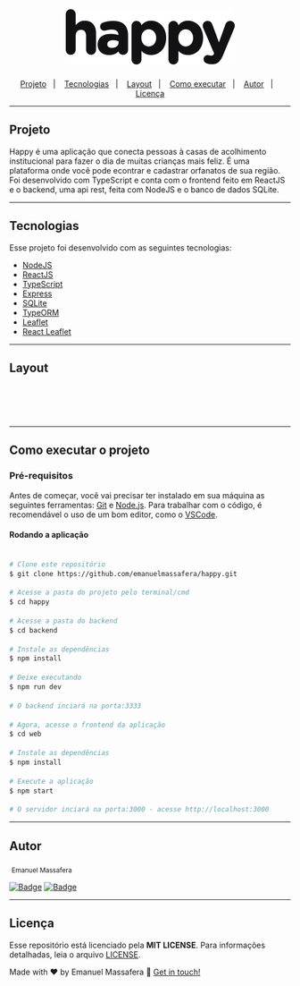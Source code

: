 <h1 align="center">
    <img alt="Happy" title="Happy" src="./web/src/images/logo_dark.svg" />
</h1>

<p align="center">
  <a href="#-projeto">Projeto</a>&nbsp;&nbsp;&nbsp;|&nbsp;&nbsp;&nbsp;
  <a href="#-tecnologias">Tecnologias</a>&nbsp;&nbsp;&nbsp;|&nbsp;&nbsp;&nbsp;
  <a href="#-layout">Layout</a>&nbsp;&nbsp;&nbsp;|&nbsp;&nbsp;&nbsp;
  <a href="#-como-executar">Como executar</a>&nbsp;&nbsp;&nbsp;|&nbsp;&nbsp;&nbsp;
  <a href="#-autor">Autor</a>&nbsp;&nbsp;&nbsp;|&nbsp;&nbsp;&nbsp;
  <a href="#-licença">Licença</a>
</p>

---

## Projeto <a name="-projeto" style="text-decoration:none"></a>

Happy é uma aplicação que conecta pessoas à casas de acolhimento institucional para fazer o dia de muitas crianças mais feliz. É uma plataforma onde você pode econtrar e cadastrar orfanatos de sua região. Foi desenvolvido com TypeScript e conta com o frontend feito em ReactJS e o backend, uma api rest, feita com NodeJS e o banco de dados SQLite.

---

## Tecnologias <a name="-tecnologias" style="text-decoration:none"></a>

Esse projeto foi desenvolvido com as seguintes tecnologias:

- [NodeJS](https://nodejs.org/en/)
- [ReactJS](https://reactjs.org)
- [TypeScript](https://www.typescriptlang.org/)
- [Express](https://expressjs.com/)
- [SQLite](https://github.com/mapbox/node-sqlite3)
- [TypeORM](https://github.com/typeorm/typeorm#readme)
- [Leaflet](https://leafletjs.com/)
- [React Leaflet](https://github.com/PaulLeCam/react-leaflet)

---

## Layout <a name="-layout" style="text-decoration:none"></a>

<h1 align="center">
  <img alt="" src="./web/src/images/happy.gif" width="800px"/>
</h1>

---

## Como executar o projeto <a name="-como-executar" style="text-decoration:none"></a>

### Pré-requisitos

Antes de começar, você vai precisar ter instalado em sua máquina as seguintes ferramentas:
[Git](https://git-scm.com) e [Node.js](https://nodejs.org/en/). Para trabalhar com o código, é recomendável o uso de um bom editor, como o [VSCode](https://code.visualstudio.com/).

#### Rodando a aplicação

```bash

# Clone este repositório
$ git clone https://github.com/emanuelmassafera/happy.git

# Acesse a pasta do projeto pelo terminal/cmd
$ cd happy

# Acesse a pasta do backend
$ cd backend

# Instale as dependências
$ npm install

# Deixe executando
$ npm run dev

# O backend inciará na porta:3333

# Agora, acesse o frontend da aplicação
$ cd web

# Instale as dependências
$ npm install

# Execute a aplicação
$ npm start

# O servidor inciará na porta:3000 - acesse http://localhost:3000

```
---

## Autor <a name="-autor" style="text-decoration:none"></a>

<img style="border-radius: 50%;" src="https://avatars1.githubusercontent.com/u/65625500?s=460&u=eb9e300de61698fc8531949a451ce2f0e9da46f9&v=4" width="100px;" alt=""/>
<sub>Emanuel Massafera</sub>

<b></b>

[![Badge](https://img.shields.io/static/v1?label=&message=Emanuel&color=blue&style=flat-square&logo=Linkedin&logoColor=white&link=https://www.linkedin.com/in/emanuelmassafera/)](https://www.linkedin.com/in/emanuelmassafera/) [![Badge](https://img.shields.io/static/v1?label=&message=emanuel301@live.com&color=0078D4&style=flat-square&logo=Microsoft-Outlook&logoColor=white&link=mailto:emanuel301@live.com)](mailto:emanuel301@live.com)

---

## Licença <a name="-licença" style="text-decoration:none"></a>

Esse repositório está licenciado pela **MIT LICENSE**. Para informações detalhadas, leia o arquivo [LICENSE](https://github.com/emanuelmassafera/happy/blob/main/LICENSE). 

Made with ♥ by Emanuel Massafera :wave: [Get in touch!](https://www.linkedin.com/in/emanuelmassafera/)
